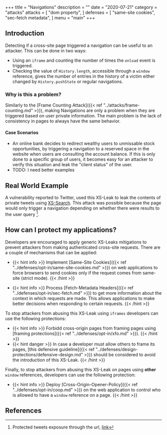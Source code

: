 +++
title = "Navigations"
description = ""
date = "2020-07-21"
category = "attacks"
attacks = [
    "dom property",
]
defenses = [
    "same-site cookies",
    "sec-fetch metadata",
]
menu = "main"
+++

## Introduction

Detecting if a cross-site page triggered a navigation can be useful to an attacker. This can be done in two ways:
- Using an `iframe` and counting the number of times the `onload` event is triggered.
- Checking the value of `History.length`, accessible through a `window` reference, gives the number of entries in the history of a victim either changed by `History.pushState` or regular navigations.

### Why is this a problem?

Similarly to the [Frame Counting Attack]({{< ref "../attacks/frame-counting.md" >}}), making Navigations are only a problem when they are triggered based on user private information. The main problem is the lack of consistency in pages to always have the same behavior.

#### Case Scenarios

- An online bank decides to redirect wealthy users to unmissable stock opportunities, by triggering a navigation to a reserved space in the website when users are consulting the account balance. If this is only done to a specific group of users, it becomes easy for an attacker to verify this situation and leak the "client status" of the user.
- TODO: I need better examples

## Real World Example

A vulnerability reported to Twitter, used this XS-Leak to leak the contents of private tweets using [XS-Search](https://todo). This attack was possible because the page would only trigger a navigation depending on whether there were results to the user query [^1].


## How can I protect my applications?

Developers are encouraged to apply generic XS-Leaks mitigations to prevent attackers from making authenticated cross-site requests. There are a couple of mechanisms that can be applied:

- {{< hint info >}}
Implement [Same-Site Cookies]({{< ref "../defenses/opt-in/same-site-cookies.md" >}}) on web applications to force browsers to send cookies only if the request comes from same-site (strict mode).
{{< /hint >}}

- {{< hint info >}}
Process [Fetch-Metadata Headers]({{< ref "../defenses/opt-in/sec-fetch.md" >}}) to get more information about the context in which requests are made. This allows applications to make better decisions when responding to certain requests.
{{< /hint >}}

To stop attackers from abusing this XS-Leak using `iframes` developers can use the following protections:

- {{< hint info >}}
Forbidd cross-origin pages from framing pages using [framing protections]({{< ref "../defenses/opt-in/xfo.md" >}}).
{{< /hint >}}
- {{< hint danger >}}
In case a developer must allow others to frame its pages, [this defensive guideline]({{< ref "../defenses/design-protections/defensive-design.md" >}}) should be considered to avoid the introduction of this XS-Leak.
{{< /hint >}}

Finally, to stop attackers from abusing this XS-Leak on pages using **other** `window` references, developers can use the following protection:

- {{< hint info >}}
Deploy [Cross-Origin-Opener-Policy]({{< ref "../defenses/opt-in/coop.md" >}}) on the web application to control who is allowed to have a `window` reference on a page.
{{< /hint >}}

## References

[^1]: Protected tweets exposure through the url, [link](https://hackerone.com/reports/491473)
